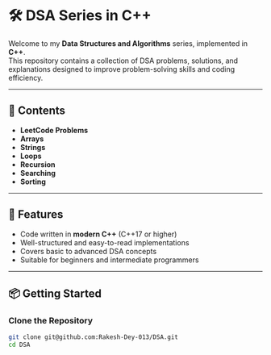 # 🛠️ DSA Series in C++

Welcome to my **Data Structures and Algorithms** series, implemented in **C++**.  
This repository contains a collection of DSA problems, solutions, and explanations designed to improve problem-solving skills and coding efficiency.

---

## 📂 Contents
- **LeetCode Problems**
- **Arrays**
- **Strings**
- **Loops**
- **Recursion**
- **Searching**
- **Sorting**

---

## 🚀 Features
- Code written in **modern C++** (C++17 or higher)
- Well-structured and easy-to-read implementations
- Covers basic to advanced DSA concepts
- Suitable for beginners and intermediate programmers

---

## 📦 Getting Started

### **Clone the Repository**
```bash
git clone git@github.com:Rakesh-Dey-013/DSA.git
cd DSA
